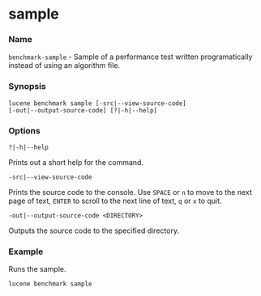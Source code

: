﻿# sample

### Name

`benchmark-sample` - Sample of a performance test written programatically instead of using an algorithm file.

### Synopsis

<code>lucene benchmark sample [-src|--view-source-code] [-out|--output-source-code]  [?|-h|--help]</code>

### Options

`?|-h|--help`

Prints out a short help for the command.

`-src|--view-source-code`

Prints the source code to the console. Use `SPACE` or `n` to move to the next page of text, `ENTER` to scroll to the next line of text, `q` or `x` to quit.

`-out|--output-source-code <DIRECTORY>`

Outputs the source code to the specified directory.

### Example

Runs the sample.

<code>lucene benchmark sample</code>
